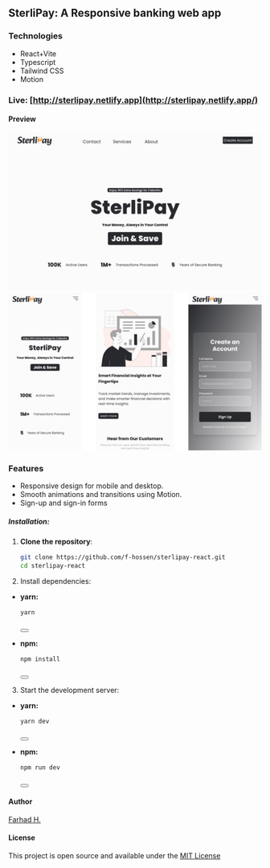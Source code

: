 ## SterliPay: A Responsive banking web app

### Technologies
- React+Vite
- Typescript
- Tailwind CSS
- Motion

### Live: [http://sterlipay.netlify.app](http://sterlipay.netlify.app/)

#### Preview
![preview](public/preview-1.jpg)
![preview](public/preview-2.jpg)

### Features
- Responsive design for mobile and desktop.
- Smooth animations and transitions using Motion.
- Sign-up and sign-in forms

##### Installation:
1. **Clone the repository**: 
   ```bash
   git clone https://github.com/f-hossen/sterlipay-react.git
   cd sterlipay-react

2. Install dependencies:

 - **yarn:**
     ```bash
     yarn
     ```
     <button onclick="navigator.clipboard.writeText('yarn')"></button>

- **npm:**
     ```bash
     npm install
     ```
     <button onclick="navigator.clipboard.writeText('npm install')"></button>

3. Start the development server:
  - **yarn:**
     ```bash
     yarn dev
     ```
     <button onclick="navigator.clipboard.writeText('yarn dev')"></button>

  - **npm:**
     ```bash
     npm run dev
     ```
     <button onclick="navigator.clipboard.writeText('npm run dev')"></button>

#### Author
[Farhad H.](https://f-hossen.vercel.app/)

#### License
This project is open source and available under the [MIT License](LICENSE)